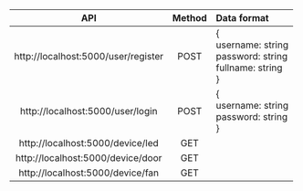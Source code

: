 
| API | Method | Data format | 
| :-: | :-: | :-|
| http://localhost:5000/user/register| POST | {<br>username: string <br> password: string <br> fullname: string<br>} |
| http://localhost:5000/user/login | POST | {<br>username: string <br> password: string<br>} |
| http://localhost:5000/device/led | GET | |
| http://localhost:5000/device/door | GET | |
| http://localhost:5000/device/fan | GET | | 
